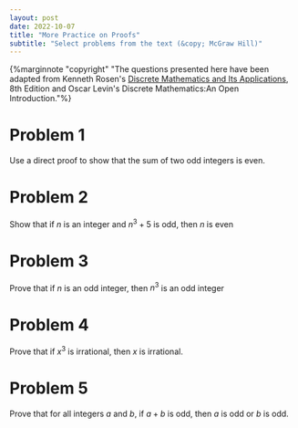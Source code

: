 ```yaml
---
layout: post
date: 2022-10-07
title: "More Practice on Proofs"
subtitle: "Select problems from the text (&copy; McGraw Hill)"
---
```

{%marginnote "copyright" "The questions presented here have been adapted from Kenneth Rosen's [Discrete Mathematics and Its Applications](https://www.amazon.com/Discrete-Mathematics-Applications-Kenneth-author/dp/1260091996/ref=pd_lpo_1?pd_rd_i=1260091996&psc=1), 8th Edition and Oscar Levin's Discrete Mathematics:An Open Introduction."%}

# Problem 1
Use a direct proof to show that the sum of two odd integers is even.

# Problem 2
Show that if $n$ is an integer and $n^3 + 5$ is odd, then $n$ is even

# Problem 3
Prove that if $n$ is an odd integer, then $n^3$ is an odd integer

# Problem 4
Prove that if $x^3$ is irrational, then $x$ is irrational.

# Problem 5
Prove that for all integers $a$ and $b$, if $a + b$ is odd, then $a$ is odd or $b$ is odd.

